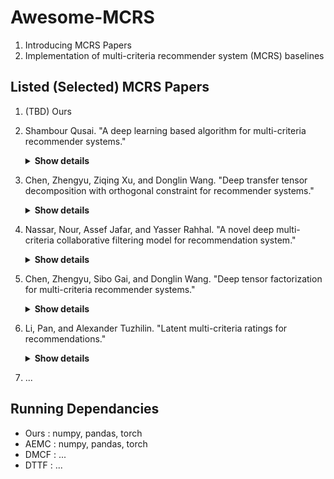 # Awesome-MCRS
1. Introducing MCRS Papers 
2. Implementation of multi-criteria recommender system (MCRS) baselines


## Listed (Selected) MCRS Papers

1. (TBD) Ours
2. Shambour Qusai. "A deep learning based algorithm for multi-criteria recommender systems."
      <details><summary><b>Show details</b></summary>
      * Knowledge-Based Systems 2021  <br>
      * 43 citation, update: 22.11.23
      </details>
3. Chen, Zhengyu, Ziqing Xu, and Donglin Wang. "Deep transfer tensor decomposition with orthogonal constraint for recommender systems." 
      <details><summary><b>Show details</b></summary>
      * AAAI 2021
      * 21 citation, update: 22.11.23
      * It requires additional (side) information along with the cross-network to perform recommendation
      </details>
4. Nassar, Nour, Assef Jafar, and Yasser Rahhal. "A novel deep multi-criteria collaborative filtering model for recommendation system."
      <details><summary><b>Show details</b></summary>
      * Knowledge-Based Systems 2020
      * 120 citation, update: 22.11.23
      </details>
5. Chen, Zhengyu, Sibo Gai, and Donglin Wang. "Deep tensor factorization for multi-criteria recommender systems." 
      <details><summary><b>Show details</b></summary>
      * Big Data Conference 2019
      * 15 citation, update: 22.11.23
      * It requires additional (side) information for recommendation
      </details>
6. Li, Pan, and Alexander Tuzhilin. "Latent multi-criteria ratings for recommendations." 
      <details><summary><b>Show details</b></summary>
      * Recsys 2019 
      * 15 citation, update: 22.11.23
      * It requires user-review information
      </details>

7. ...



## Running Dependancies

* Ours : numpy, pandas, torch
* AEMC : numpy, pandas, torch
* DMCF : ...
* DTTF : ...


